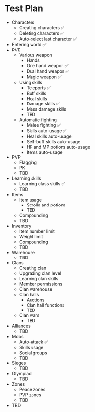 ﻿# Test Plan

* Characters
  * Creating characters ✅
  * Deleting characters ✅
  * Auto-select last character ✅
* Entering world ✅
* PVE
  * Various weapon
    * Hands
    * One hand weapon ✅
    * Dual hand weapon ✅
    * Magic weapon ✅
  * Using skills
    * Teleports ✅
    * Buff skills
    * Heal skills
    * Damage skills ✅
    * Mass damage skills 
    * TBD
  * Automatic fighting
    * Melee fighting ✅
    * Skills auto-usage ✅
    * Heal skills auto-usage
    * Self-buff skills auto-usage
    * HP and MP potions auto-usage
    * Items auto-usage
* PVP
  * Flagging
  * PK
  * TBD
* Learning skills
  * Learning class skills ✅ 
  * TBD
* Items
  * Item usage
    * Scrolls and potions
    * TBD
  * Compounding
  * TBD
* Inventory
  * Item number limit
  * Weight limit
  * Compounding
  * TBD
* Warehouse
  * TBD 
* Clans
  * Creating clan
  * Upgrading clan level
  * Learning clan skills
  * Member permissions
  * Clan warehouse
  * Clan halls
    * Auctions
    * Clan hall functions
    * TBD
  * Clan wars
    * TBD
* Alliances
  * TBD
* Mobs
  * Auto-attack ✅
  * Skills usage
  * Social groups
  * TBD
* Sieges
  * TBD
* Olympiad
  * TBD
* Zones
  * Peace zones
  * PVP zones
  * TBD
* TBD
